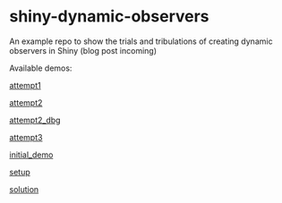 <!-- README.md is generated from README.Rmd. Please edit that file -->

# shiny-dynamic-observers

<!-- badges: start -->
<!-- badges: end -->

An example repo to show the trials and tribulations of creating dynamic
observers in Shiny (blog post incoming)

Available demos:

[attempt1](https://khusmann.github.io/shiny-dynamic-observers/attempt1/index.html)

[attempt2](https://khusmann.github.io/shiny-dynamic-observers/attempt2/index.html)

[attempt2\_dbg](https://khusmann.github.io/shiny-dynamic-observers/attempt2_dbg/index.html)

[attempt3](https://khusmann.github.io/shiny-dynamic-observers/attempt3/index.html)

[initial\_demo](https://khusmann.github.io/shiny-dynamic-observers/initial_demo/index.html)

[setup](https://khusmann.github.io/shiny-dynamic-observers/setup/index.html)

[solution](https://khusmann.github.io/shiny-dynamic-observers/solution/index.html)
